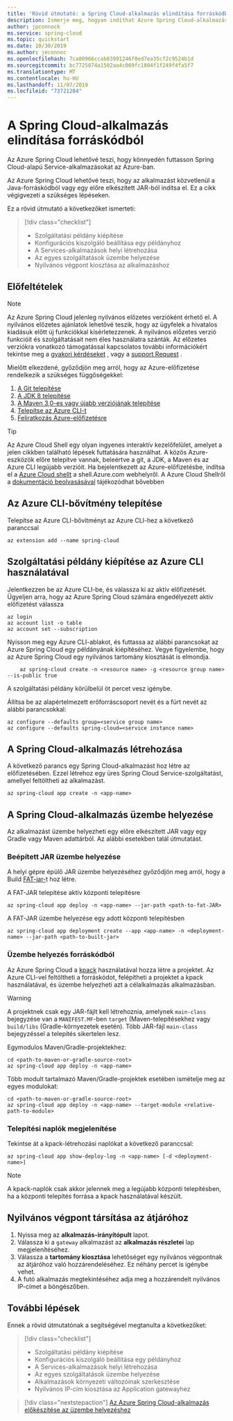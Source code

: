 ```yaml
---
title: 'Rövid útmutató: a Spring Cloud-alkalmazás elindítása forráskódból'
description: Ismerje meg, hogyan indíthat Azure Spring Cloud-alkalmazást közvetlenül a forráskódból
author: jpconnock
ms.service: spring-cloud
ms.topic: quickstart
ms.date: 10/30/2019
ms.author: jeconnoc
ms.openlocfilehash: 7ca80966ccab83991246f0ed7ea35cf2c9524b1d
ms.sourcegitcommit: bc7725874a1502aa4c069fc1804f1f249f4fa5f7
ms.translationtype: MT
ms.contentlocale: hu-HU
ms.lasthandoff: 11/07/2019
ms.locfileid: "73721284"
---
```

# <a name="launch-your-spring-cloud-application-from-source-code"></a>A Spring Cloud-alkalmazás elindítása forráskódból

Az Azure Spring Cloud lehetővé teszi, hogy könnyedén futtasson Spring Cloud-alapú Service-alkalmazásokat az Azure-ban.

Az Azure Spring Cloud lehetővé teszi, hogy az alkalmazást közvetlenül a Java-forráskódból vagy egy előre elkészített JAR-ból indítsa el. Ez a cikk végigvezeti a szükséges lépéseken.

Ez a rövid útmutató a következőket ismerteti:

> [!div class="checklist"]
> * Szolgáltatási példány kiépítése
> * Konfigurációs kiszolgáló beállítása egy példányhoz
> * A Services-alkalmazások helyi létrehozása
> * Az egyes szolgáltatások üzembe helyezése
> * Nyilvános végpont kiosztása az alkalmazáshoz

## <a name="prerequisites"></a>Előfeltételek

>[!Note]
> Az Azure Spring Cloud jelenleg nyilvános előzetes verzióként érhető el. A nyilvános előzetes ajánlatok lehetővé teszik, hogy az ügyfelek a hivatalos kiadásuk előtt új funkciókkal kísérletezzenek.  A nyilvános előzetes verzió funkcióit és szolgáltatásait nem éles használatra szánták.  Az előzetes verziókra vonatkozó támogatással kapcsolatos további információkért tekintse meg a [gyakori kérdéseket](https://azure.microsoft.com/support/faq/) , vagy a [support Request](https://docs.microsoft.com/azure/azure-supportability/how-to-create-azure-support-request) .

Mielőtt elkezdené, győződjön meg arról, hogy az Azure-előfizetése rendelkezik a szükséges függőségekkel:

1. [A Git telepítése](https://git-scm.com/)
2. [A JDK 8 telepítése](https://www.oracle.com/technetwork/java/javase/downloads/jdk8-downloads-2133151.html)
3. [A Maven 3,0-es vagy újabb verziójának telepítése](https://maven.apache.org/download.cgi)
4. [Telepítse az Azure CLI-t](https://docs.microsoft.com/cli/azure/install-azure-cli?view=azure-cli-latest)
5. [Feliratkozás Azure-előfizetésre](https://azure.microsoft.com/free/)

> [!TIP]
> Az Azure Cloud Shell egy olyan ingyenes interaktív kezelőfelület, amelyet a jelen cikkben található lépések futtatására használhat.  A közös Azure-eszközök előre telepítve vannak, beleértve a git, a JDK, a Maven és az Azure CLI legújabb verzióit. Ha bejelentkezett az Azure-előfizetésbe, indítsa el a [Azure Cloud shellt](https://shell.azure.com) a shell.Azure.com webhelyről.  A Azure Cloud Shellről a [dokumentáció beolvasásával](../cloud-shell/overview.md) tájékozódhat bővebben

## <a name="install-the-azure-cli-extension"></a>Az Azure CLI-bővítmény telepítése

Telepítse az Azure CLI-bővítményt az Azure CLI-hez a következő paranccsal

```Azure CLI
az extension add --name spring-cloud
```

## <a name="provision-a-service-instance-using-the-azure-cli"></a>Szolgáltatási példány kiépítése az Azure CLI használatával

Jelentkezzen be az Azure CLI-be, és válassza ki az aktív előfizetését. Ügyeljen arra, hogy az Azure Spring Cloud számára engedélyezett aktív előfizetést válassza

```Azure CLI
az login
az account list -o table
az account set --subscription
```

Nyisson meg egy Azure CLI-ablakot, és futtassa az alábbi parancsokat az Azure Spring Cloud egy példányának kiépítéséhez. Vegye figyelembe, hogy az Azure Spring Cloud egy nyilvános tartomány kiosztását is elmondja.

```azurecli
    az spring-cloud create -n <resource name> -g <resource group name> --is-public true
```

A szolgáltatási példány körülbelül öt percet vesz igénybe.

Állítsa be az alapértelmezett erőforráscsoport nevét és a fürt nevét az alábbi parancsokkal:

```azurecli
az configure --defaults group=<service group name>
az configure --defaults spring-cloud=<service instance name>
```

## <a name="create-the-spring-cloud-application"></a>A Spring Cloud-alkalmazás létrehozása

A következő parancs egy Spring Cloud-alkalmazást hoz létre az előfizetésében.  Ezzel létrehoz egy üres Spring Cloud Service-szolgáltatást, amellyel feltöltheti az alkalmazást.

```azurecli
az spring-cloud app create -n <app-name>
```

## <a name="deploy-your-spring-cloud-application"></a>A Spring Cloud-alkalmazás üzembe helyezése

Az alkalmazást üzembe helyezheti egy előre elkészített JAR vagy egy Gradle vagy Maven adattárból.  Az alábbi esetekben talál útmutatást.

### <a name="deploy-a-built-jar"></a>Beépített JAR üzembe helyezése

A helyi gépre épülő JAR üzembe helyezéséhez győződjön meg arról, hogy a Build [FAT-jar-](https://docs.spring.io/spring-boot/docs/current/reference/html/howto-build.html#howto-create-an-executable-jar-with-maven)t hoz létre.

A FAT-JAR telepítése aktív központi telepítésre

```azurecli
az spring-cloud app deploy -n <app-name> --jar-path <path-to-fat-JAR>
```

A FAT-JAR üzembe helyezése egy adott központi telepítésben

```azurecli
az spring-cloud app deployment create --app <app-name> -n <deployment-name> --jar-path <path-to-built-jar>
```

### <a name="deploy-from-source-code"></a>Üzembe helyezés forráskódból

Az Azure Spring Cloud a [kpack](https://github.com/pivotal/kpack) használatával hozza létre a projektet.  Az Azure CLI-vel feltöltheti a forráskódot, felépítheti a projektet a kpack használatával, és üzembe helyezheti azt a célalkalmazás alkalmazásban.

> [!WARNING]
> A projektnek csak egy JAR-fájlt kell létrehoznia, amelynek `main-class` bejegyzése van a `MANIFEST.MF`-ben `target` (Maven-telepítésekhez vagy `build/libs` (Gradle-környezetek esetén).  Több JAR-fájl `main-class` bejegyzéssel a telepítés sikertelen lesz.

Egymodulos Maven/Gradle-projektekhez:

```azurecli
cd <path-to-maven-or-gradle-source-root>
az spring-cloud app deploy -n <app-name>
```

Több modult tartalmazó Maven/Gradle-projektek esetében ismételje meg az egyes modulokat:

```azurecli
cd <path-to-maven-or-gradle-source-root>
az spring-cloud app deploy -n <app-name> --target-module <relative-path-to-module>
```

### <a name="show-deployment-logs"></a>Telepítési naplók megjelenítése

Tekintse át a kpack-létrehozási naplókat a következő paranccsal:

```azurecli
az spring-cloud app show-deploy-log -n <app-name> [-d <deployment-name>]
```

> [!NOTE]
> A kpack-naplók csak akkor jelennek meg a legújabb központi telepítésben, ha a központi telepítés forrása a kpack használatával készült.

## <a name="assign-a-public-endpoint-to-gateway"></a>Nyilvános végpont társítása az átjáróhoz

1. Nyissa meg az **alkalmazás-irányítópult** lapot.
2. Válassza ki a `gateway` alkalmazást az **alkalmazás részletei** lap megjelenítéséhez.
3. Válassza a **tartomány kiosztása** lehetőséget egy nyilvános végpontnak az átjáróhoz való hozzárendeléséhez. Ez néhány percet is igénybe vehet. 
4. A futó alkalmazás megtekintéséhez adja meg a hozzárendelt nyilvános IP-címet a böngészőben.

## <a name="next-steps"></a>További lépések

Ennek a rövid útmutatónak a segítségével megtanulta a következőket:

> [!div class="checklist"]
> * Szolgáltatási példány kiépítése
> * Konfigurációs kiszolgáló beállítása egy példányhoz
> * A Services-alkalmazások helyi létrehozása
> * Az egyes szolgáltatások üzembe helyezése
> * Alkalmazások környezeti változóinak szerkesztése
> * Nyilvános IP-cím kiosztása az Application gatewayhez

> [!div class="nextstepaction"]
> [Az Azure Spring Cloud-alkalmazás előkészítése az üzembe helyezéshez](spring-cloud-tutorial-prepare-app-deployment.md)

